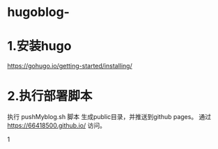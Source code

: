 # hugoblog-
# 1.安装hugo
https://gohugo.io/getting-started/installing/

# 2.执行部署脚本
执行 pushMyblog.sh 脚本 生成public目录，并推送到github pages。
通过 https://66418500.github.io/ 访问。

1

